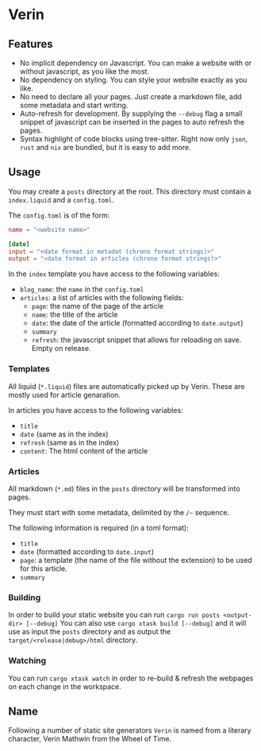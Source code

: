 # Verin

## Features

- No implicit dependency on Javascript. You can make a website with or without javascript, as you like the most.
- No dependency on styling. You can style your website exactly as you like.
- No need to declare all your pages. Just create a markdown file, add some metadata and start writing.
- Auto-refresh for development. By supplying the `--debug` flag a small snippet of javascript can be inserted in the pages to auto refresh the pages.
- Syntax highlight of code blocks using tree-sitter. Right now only `json`, `rust` and `nix` are bundled, but it is easy to add more.

## Usage

You may create a `posts` directory at the root. This directory must contain a `index.liquid` and a `config.toml`.

The `config.toml` is of the form:

```toml
name = "<website name>"

[date]
input = "<date format in metadat (chrono format strings)>"
output = "<date format in articles (chrono format strings)>"
```

In the `index` template you have access to the following variables:

- `blog_name`: the `name` in the `config.toml`
- `articles`: a list of articles with the following fields:
  - `page`: the name of the page of the article
  - `name`: the title of the article
  - `date`: the date of the article (formatted according to `date.output`)
  - `summary`
  - `refresh`: the javascript snippet that allows for reloading on save. Empty on release.

### Templates

All liquid (`*.liquid`) files are automatically picked up by Verin. These are mostly used for article genaration.

In articles you have access to the following variables:

- `title`
- `date` (same as in the index)
- `refresh` (same as in the index)
- `content`: The html content of the article

### Articles

All markdown (`*.md`) files in the `posts` directory will be transformed into pages.

They must start with some metadata, delimited by the `/~` sequence.

The following information is required (in a toml format):

- `title`
- `date` (formatted according to `date.input`)
- `page`: a template (the name of the file without the extension) to be used for this article.
- `summary`

### Building

In order to build your static website you can run `cargo run posts <output-dir> [--debug]`
You can also use `cargo xtask build [--debug]` and it will use as input the `posts` directory and as output the `target/<release|debug>/html` directory.

### Watching

You can run `cargo xtask watch` in order to re-build & refresh the webpages on each change in the workspace.

## Name

Following a number of static site generators `Verin` is named from a literary character, Verin Mathwin from the Wheel of Time.
